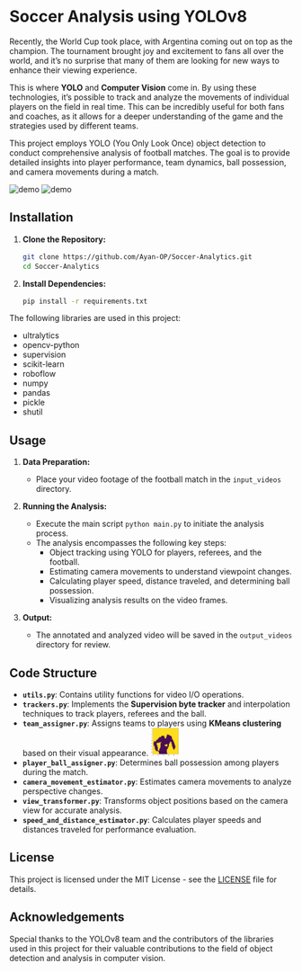 # Soccer Analysis using YOLOv8

Recently, the World Cup took place, with Argentina coming out on top as the champion. The tournament brought joy and excitement to fans all over the world, and it’s no surprise that many of them are looking for new ways to enhance their viewing experience.

This is where **YOLO** and **Computer Vision** come in. By using these technologies, it’s possible to track and analyze the movements of individual players on the field in real time. This can be incredibly useful for both fans and coaches, as it allows for a deeper understanding of the game and the strategies used by different teams. 

This project employs YOLO (You Only Look Once) object detection to conduct comprehensive analysis of football matches. The goal is to provide detailed insights into player performance, team dynamics, ball possession, and camera movements during a match.

<p><img height="300" width="500" src="https://github.com/Ayan-OP/Soccer-Analytics/blob/main/input_videos/input_video_gif.gif" title="Input Video" alt="demo">
<img height="300" width="500" src="https://github.com/Ayan-OP/Soccer-Analytics/blob/main/output_videos/output_video_gif.gif" title="Processed Video" alt="demo"></p>


## Installation

1. **Clone the Repository:**

   ```bash
   git clone https://github.com/Ayan-OP/Soccer-Analytics.git
   cd Soccer-Analytics
   ```

2. **Install Dependencies:**
   ```bash
   pip install -r requirements.txt
   ```

The following libraries are used in this project:

- ultralytics
- opencv-python
- supervision
- scikit-learn
- roboflow
- numpy
- pandas
- pickle
- shutil

## Usage

1. **Data Preparation:**

   - Place your video footage of the football match in the `input_videos` directory.

2. **Running the Analysis:**

   - Execute the main script `python main.py` to initiate the analysis process.
   - The analysis encompasses the following key steps:
     - Object tracking using YOLO for players, referees, and the football.
     - Estimating camera movements to understand viewpoint changes.
     - Calculating player speed, distance traveled, and determining ball possession.
     - Visualizing analysis results on the video frames.

3. **Output:**
   - The annotated and analyzed video will be saved in the `output_videos` directory for review.

## Code Structure

- **`utils.py`**: Contains utility functions for video I/O operations.
- **`trackers.py`**: Implements the **Supervision byte tracker** and interpolation techniques to track players, referees and the ball.
- **`team_assigner.py`**: Assigns teams to players using **KMeans clustering** based on their visual appearance. <img height="50" width="50" src="https://github.com/Ayan-OP/Soccer-Analytics/blob/main/team_assigner/1_4I8poHyYgGXgRfX6h6xbbA.jpg" title="Processed Video" alt="demo">
- **`player_ball_assigner.py`**: Determines ball possession among players during the match.
- **`camera_movement_estimator.py`**: Estimates camera movements to analyze perspective changes.
- **`view_transformer.py`**: Transforms object positions based on the camera view for accurate analysis.
- **`speed_and_distance_estimator.py`**: Calculates player speeds and distances traveled for performance evaluation.

## License

This project is licensed under the MIT License - see the [LICENSE](LICENSE) file for details.

## Acknowledgements

Special thanks to the YOLOv8 team and the contributors of the libraries used in this project for their valuable contributions to the field of object detection and analysis in computer vision.
